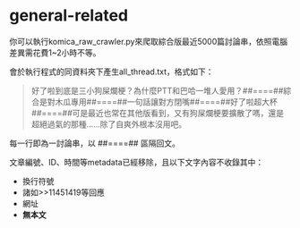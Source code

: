 # general-related
你可以執行komica_raw_crawler.py來爬取綜合版最近5000篇討論串，依照電腦差異需花費1~2小時不等。

會於執行程式的同資料夾下產生all_thread.txt，格式如下：
>好了啦到底是三小狗屎爛梗？為什麼PTT和巴哈一堆人愛用？##====##綜合是對木瓜專用##====##一句話讓對方閉嘴##====##好了啦超大杯##====##可是最近也常在其他版看到，又有狗屎爛梗要擴散了嗎，還是超絕過氣的那種......除了自爽外根本沒用吧。

每一行即為一討論串，以 ##====## 區隔回文。

文章編號、ID、時間等metadata已經移除，且以下文字內容不收錄其中：
+ 換行符號
+ 諸如>>11451419等回應
+ 網址
+ **無本文**
